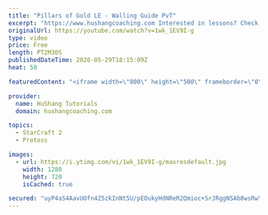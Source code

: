 ```yaml
---
title: "Pillars of Gold LE - Walling Guide PvT"
excerpt: "https://www.hushangcoaching.com Interested in lessons? Check out the website for more information ------------------------------------------------------------------------------------------------------- Want to support HuShang Tutorials directly? Patreon is a website where you can contribute a monthly"
originalUrl: https://youtube.com/watch?v=1wk_1EV9I-g
type: video
price: Free
length: PT2M30S
publishedDateTime: 2020-05-29T18:15:09Z
heat: 50

featuredContent: "<iframe width=\"800\" height=\"500\" frameborder=\"0\" src=\"https://www.youtube.com/embed/1wk_1EV9I-g\" allow=\"accelerometer; autoplay; encrypted-media; gyroscope; picture-in-picture\" allowfullscreen></iframe>"

provider:
  name: HuShang Tutorials
  domain: hushangcoaching.com

topics:
  - StarCraft 2
  - Protoss

images:
  - url: https://i.ytimg.com/vi/1wk_1EV9I-g/maxresdefault.jpg
    width: 1280
    height: 720
    isCached: true

secured: "uyP4aS4AavUOfn4Z5zkInNt5U/pEOukyHdNReR2Qmioc+SrJRggNSAb8wsRwYkrD4z0OZlNXaboYueEUXexQwI1dOCrl4HErwl/Egx12WEjKe8pO7ARoUQ5kUtGcavLOBtpVUwozT1bGuR917KsbqZBRhx/0ERi7Na2UwuFTp2AR6HJZrQMapYrRqSNzjG76spgvS38vavPeq/w6fq7gL6o2FyUhO9WcePOU9q5lwfKjDjyLKXM7r0vytUPHaM9hoGam2k5Nf6CX6OWVZtEEXYDR3bm4pc8qVg3x5Sjq/EAFdx9tjZ1T74wT8KPGYVXxg4KVFNw2LsZsLaoEzZeUMjgjOBuOzZXCygLD35mS4L/PIc7jPoCzGItNW8Jx9WJ/WKcZRUS+kQr4EQzP8uIVch29ewpnv/YYuwgKzNiJabs=;d+IqAOctPEGcKY0X1tmU+Q=="
---
```



